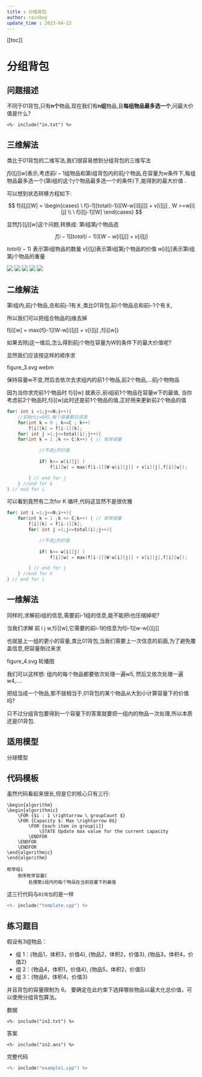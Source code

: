 ```yaml
---
title : 分组背包
author: rainboy
update_time : 2023-04-22
---
```


<script setup>
import gallery from '~/bookComponents/gallery.vue'
</script>

[[toc]]

# 分组背包

## 问题描述

不同于01背包,只有**n个**物品,现在我们有**n组**物品,且**每组物品最多选一个**,问最大价值是什么?

```plaintext
<%- include("in.txt") %>
```


## 三维解法

类比于01背包的二维写法,我们很容易想到分组背包的三维写法

$f[i][j][w]$表示,考虑前$i-1$组物品和第$i$组背包内的前$j$个物品,在容量为$w$条件下,每组物品最多选一个(第$i$组的这个$j$个物品最多选一个的条件)下,能得到的最大价值 .

可以想到状态转移方程如下:

$$
f[i][j][W]   =  \begin{cases}
\ f[i-1][total(i-1)][W-w[i][j]]] + v[i][j] , W >=w[i][j] \\
\ f[i][j-1][W]
\end{cases}
$$

显然$f[i][j][w]$这个问题,转换成:
第$i$组第$j$个物品选

$$
f[i-1][total(i-1)][W - w[i][j]] + v[i][j]
$$

$totol(i-1)$ 表示第i组物品的数量
$v[i][j]$表示第i组第j个物品的价值
$w[i][j]$表示第i组第j个物品的重量

<gallery title="三维解法">
<img src="./asym/figux_1.svg"/>
<img src="./asym/figux_2.svg"/>
<img src="./asym/figux_3.svg"/>
<img src="./asym/figux_4.svg"/>
<img src="./asym/figux_5.svg"/>
</gallery>

## 二维解法

第i组内,前j个物品,总和前j-1有关,类比01背包,前i个物品总和前i-1个有关,

所以我们可以把组合物品的j维去掉

f[i][w] = max{f[i-1][W-w[i][j]] + v[i][j] ,f[i][w]}

如果去除j这一维后,怎么得到前j个物在容量为W的条件下的最大价值呢?


显然我们应该按这样的顺序求

figure_3.svg webm

保持容量w不变,然后去依次去求组内的前1个物品,前2个物品,...前j个物物品

因为当你求完前1个物品时 f[i][w] 就表示,前i组前1个物品在容量w下的最值,
当你考虑前2个物品时,f[i][w]此时还是前1个物品的值,正好用来更新前2个物品的值

```c
for( int i =1;j<=N;i++){
    //初始化j=0时,每个容量都应该是
    for(int k = 0 ; k<=C ; k++)
        f[i][k] = f[i-1][k];
    for( int j =1;j<=total(i);j++){
    for(int k = 1 ;k <= C;k++) { // 枚举容量

            //不选j的价值
            
            if( k>= w[i][j] )
                f[i][w] = max(f[i-1][W-w[i][j]] + v[i][j],f[i][w]);

        } // end for j
    } //end for k
} // end for i
```

可以看到竟然有二次for K 循环,代码这显然不是很优雅

```cpp {1-2}
for( int i =1;j<=N;i++){
    for(int k = 1 ;k <= C;k++) { // 枚举容量
        f[i][k] = f[i-1][k];
        for( int j =1;j<=total(i);j++){

            //不选j的价值
            
            if( k>= w[i][j] )
                f[i][w] = max(f[i-1][W-w[i][j]] + v[i][j],f[i][w]);

        } // end for j
    } //end for k
} // end for i
```



## 一维解法

同样的,求解前i组的信息,需要前i-1组的信息,能不能把i也压缩掉呢?

当我们求解 前 i j w,f[i][w],它需要的前i-1的信息为f[i-1][w-w[i][j]]

也就是上一组的更小的容量,类比01背包,当我们需要上一次信息的前面,为了避免覆盖信息,把容量倒过来求


figure_4.svg 轮播图


我们可以这样想:
组内的每个物品都要依次处理一遍w5,
然后又依次处理一遍w4,....

把组当成一个物品,那不就相当于,01背包的某个物品从大到小计算容量下的价值吗?

只不过分组背包要得到一个容量下的答案就要把一组内的物品一次处理,所以本质还是01背包.


## 适用模型

分球模型

## 代码模板

虽然代码看起来很长,但是它的核心只有三行:

```pseudocode
\begin{algorithm}
\begin{algorithmic}
    \FOR {$i : 1 \rightarrow \ groupCount $}
    \FOR {Capacity $: Max \rightarrow 0$}
        \FOR {each item in group[i]}
            \STATE Update max value for the current capacity
        \ENDFOR
    \ENDFOR
    \ENDFOR
\end{algorithmic}
\end{algorithm}
```

```
枚举组i
    倒序枚举容量C
        处理第i组内的每个物品在当前容量下的最值
```

这三行代码与`01背包`的是一样

```cpp {34-36}
<%- include("template.cpp") %>
```

## 练习题目

假设有3组物品：

- 组 1：{物品1，体积3，价值4}, {物品2，体积2，价值3}, {物品3，体积4，价值2}
- 组 2：{物品4，体积1，价值4}, {物品5，体积2，价值5}
- 组 3：{物品6，体积4，价值3}

并且背包的容量限制为 6。 要确定在此约束下选择哪些物品以最大化总价值，可以使用分组背包算法。

数据

```
<%- include("in2.txt") %>
```

答案

```
<%- include("in2.ans") %>
```

完整代码 

```cpp
<%- include("example1.cpp") %>
```

